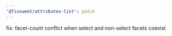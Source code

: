 ```yaml
---
'@finsweet/attributes-list': patch
---
```


fix: facet-count conflict when select and non-select facets coexist
